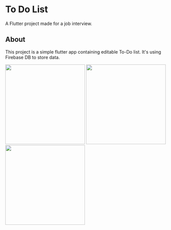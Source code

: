 # To Do List

A Flutter project made for a job interview.

## About

This project is a simple flutter app containing editable To-Do list. It's using Firebase DB to store data.

<img src="../master/images/s1.png" width="250">
<img src="../master/images/s2.png" width="250">
<img src="../master/images/s3.png" width="250">




